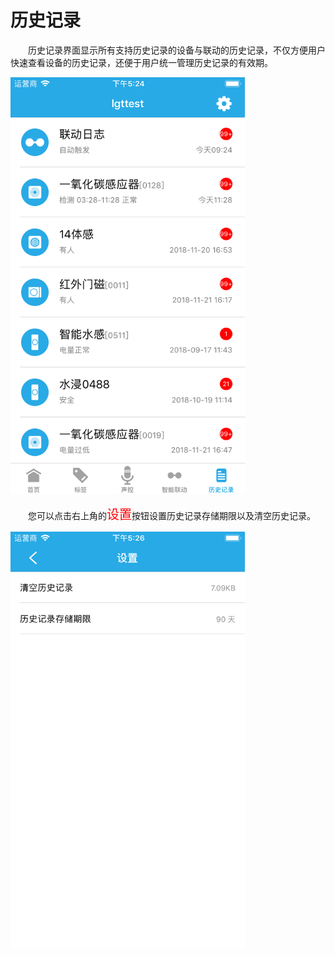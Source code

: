 # 历史记录

&emsp;&emsp;历史记录界面显示所有支持历史记录的设备与联动的历史记录，不仅方便用户快速查看设备的历史记录，还便于用户统一管理历史记录的有效期。

<img src="./images/history/历史记录.png" width = "375" height = "667">

&emsp;&emsp;您可以点击右上角的<font style='color:#ff0000;font-size:20px'>设置</font>按钮设置历史记录存储期限以及清空历史记录。

<img src="./images/history/设置.png" width = "375" height = "667">
